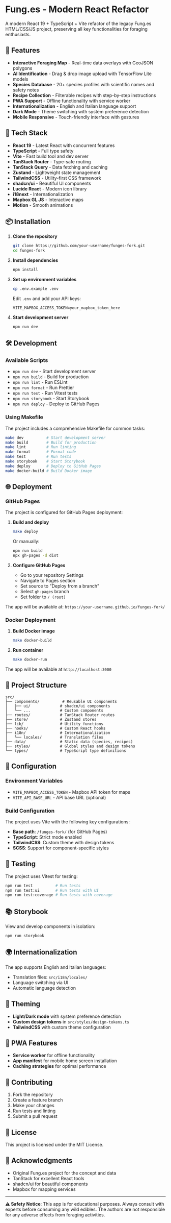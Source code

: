 # Fung.es - Modern React Refactor

A modern React 19 + TypeScript + Vite refactor of the legacy Fung.es HTML/CSS/JS project, preserving all key functionalities for foraging enthusiasts.

## 🍄 Features

- **Interactive Foraging Map** - Real-time data overlays with GeoJSON polygons
- **AI Identification** - Drag & drop image upload with TensorFlow Lite models
- **Species Database** - 20+ species profiles with scientific names and safety notes
- **Recipe Collection** - Filterable recipes with step-by-step instructions
- **PWA Support** - Offline functionality with service worker
- **Internationalization** - English and Italian language support
- **Dark Mode** - Theme switching with system preference detection
- **Mobile Responsive** - Touch-friendly interface with gestures

## 🚀 Tech Stack

- **React 19** - Latest React with concurrent features
- **TypeScript** - Full type safety
- **Vite** - Fast build tool and dev server
- **TanStack Router** - Type-safe routing
- **TanStack Query** - Data fetching and caching
- **Zustand** - Lightweight state management
- **TailwindCSS** - Utility-first CSS framework
- **shadcn/ui** - Beautiful UI components
- **Lucide React** - Modern icon library
- **i18next** - Internationalization
- **Mapbox GL JS** - Interactive maps
- **Motion** - Smooth animations

## 📦 Installation

1. **Clone the repository**
   ```bash
   git clone https://github.com/your-username/funges-fork.git
   cd funges-fork
   ```

2. **Install dependencies**
   ```bash
   npm install
   ```

3. **Set up environment variables**
   ```bash
   cp .env.example .env
   ```
   
   Edit `.env` and add your API keys:
   ```env
   VITE_MAPBOX_ACCESS_TOKEN=your_mapbox_token_here
   ```

4. **Start development server**
   ```bash
   npm run dev
   ```

## 🛠️ Development

### Available Scripts

- `npm run dev` - Start development server
- `npm run build` - Build for production
- `npm run lint` - Run ESLint
- `npm run format` - Run Prettier
- `npm run test` - Run Vitest tests
- `npm run storybook` - Start Storybook
- `npm run deploy` - Deploy to GitHub Pages

### Using Makefile

The project includes a comprehensive Makefile for common tasks:

```bash
make dev          # Start development server
make build        # Build for production
make lint         # Run linting
make format       # Format code
make test         # Run tests
make storybook    # Start Storybook
make deploy       # Deploy to GitHub Pages
make docker-build # Build Docker image
```

## 🌐 Deployment

### GitHub Pages

The project is configured for GitHub Pages deployment:

1. **Build and deploy**
   ```bash
   make deploy
   ```
   
   Or manually:
   ```bash
   npm run build
   npx gh-pages -d dist
   ```

2. **Configure GitHub Pages**
   - Go to your repository Settings
   - Navigate to Pages section
   - Set source to "Deploy from a branch"
   - Select `gh-pages` branch
   - Set folder to `/ (root)`

The app will be available at: `https://your-username.github.io/funges-fork/`

### Docker Deployment

1. **Build Docker image**
   ```bash
   make docker-build
   ```

2. **Run container**
   ```bash
   make docker-run
   ```

The app will be available at `http://localhost:3000`

## 📁 Project Structure

```
src/
├── components/          # Reusable UI components
│   ├── ui/             # shadcn/ui components
│   └── ...             # Custom components
├── routes/             # TanStack Router routes
├── store/              # Zustand stores
├── lib/                # Utility functions
├── hooks/              # Custom React hooks
├── i18n/               # Internationalization
│   └── locales/        # Translation files
├── data/               # Static data (species, recipes)
├── styles/             # Global styles and design tokens
└── types/              # TypeScript type definitions
```

## 🔧 Configuration

### Environment Variables

- `VITE_MAPBOX_ACCESS_TOKEN` - Mapbox API token for maps
- `VITE_API_BASE_URL` - API base URL (optional)

### Build Configuration

The project uses Vite with the following key configurations:

- **Base path**: `/funges-fork/` (for GitHub Pages)
- **TypeScript**: Strict mode enabled
- **TailwindCSS**: Custom theme with design tokens
- **SCSS**: Support for component-specific styles

## 🧪 Testing

The project uses Vitest for testing:

```bash
npm run test          # Run tests
npm run test:ui       # Run tests with UI
npm run test:coverage # Run tests with coverage
```

## 📚 Storybook

View and develop components in isolation:

```bash
npm run storybook
```

## 🌍 Internationalization

The app supports English and Italian languages:

- Translation files: `src/i18n/locales/`
- Language switching via UI
- Automatic language detection

## 🎨 Theming

- **Light/Dark mode** with system preference detection
- **Custom design tokens** in `src/styles/design-tokens.ts`
- **TailwindCSS** with custom theme configuration

## 📱 PWA Features

- **Service worker** for offline functionality
- **App manifest** for mobile home screen installation
- **Caching strategies** for optimal performance

## 🤝 Contributing

1. Fork the repository
2. Create a feature branch
3. Make your changes
4. Run tests and linting
5. Submit a pull request

## 📄 License

This project is licensed under the MIT License.

## 🙏 Acknowledgments

- Original Fung.es project for the concept and data
- TanStack for excellent React tools
- shadcn/ui for beautiful components
- Mapbox for mapping services

---

**⚠️ Safety Notice**: This app is for educational purposes. Always consult with experts before consuming any wild edibles. The authors are not responsible for any adverse effects from foraging activities.
